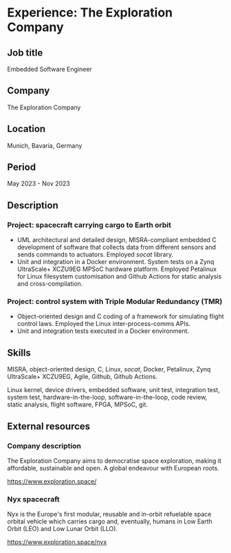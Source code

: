 # Experience: The Exploration Company

## Job title

Embedded Software Engineer

## Company

The Exploration Company

## Location

Munich, Bavaria, Germany

## Period

May 2023 - Nov 2023

## Description

### Project: spacecraft carrying cargo to Earth orbit

* UML architectural and detailed design, MISRA-compliant embedded C development of software that collects data from different sensors and sends commands to actuators. Employed *socat* library.
* Unit and integration in a Docker environment. System tests on a Zynq UltraScale+ XCZU9EG MPSoC hardware platform. Employed Petalinux for Linux filesystem customisation and Github Actions for static analysis and cross-compilation.

### Project: control system with Triple Modular Redundancy (TMR)

* Object-oriented design and C coding of a framework for simulating flight control laws. Employed the Linux inter-process-comms APIs.
* Unit and integration tests executed in a Docker environment.

## Skills

MISRA, object-oriented design, C, Linux, *socat*, Docker, Petalinux, Zynq UltraScale+ XCZU9EG, Agile, Github, Github Actions.

Linux kernel, device drivers, embedded software, unit test, integration test, system test, hardware-in-the-loop, software-in-the-loop, code review, static analysis, flight software, FPGA, MPSoC, git.

## External resources

### Company description

The Exploration Company aims to democratise space exploration, making it affordable, sustainable and open. A global endeavour with European roots.

<https://www.exploration.space/>

### Nyx spacecraft

Nyx is the Europe's first modular, reusable and in-orbit refuelable space orbital vehicle which carries cargo and, eventually, humans in Low Earth Orbit (LEO) and Low Lunar Orbit (LLO).

<https://www.exploration.space/nyx>
